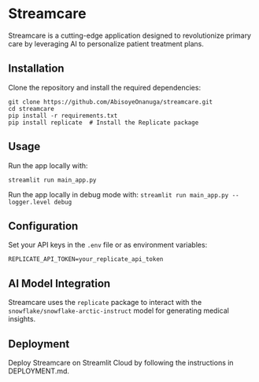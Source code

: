 # Streamcare
Streamcare is a cutting-edge application designed to revolutionize primary care by leveraging AI to personalize patient treatment plans.

## Installation

Clone the repository and install the required dependencies:

```
git clone https://github.com/AbisoyeOnanuga/streamcare.git
cd streamcare
pip install -r requirements.txt
pip install replicate  # Install the Replicate package
```

## Usage
Run the app locally with:

```streamlit run main_app.py```

Run the app locally in debug mode with:
```streamlit run main_app.py --logger.level debug```

## Configuration
Set your API keys in the `.env` file or as environment variables:

```REPLICATE_API_TOKEN=your_replicate_api_token```

## AI Model Integration
Streamcare uses the `replicate` package to interact with the `snowflake/snowflake-arctic-instruct` model for generating medical insights.

## Deployment
Deploy Streamcare on Streamlit Cloud by following the instructions in DEPLOYMENT.md.
